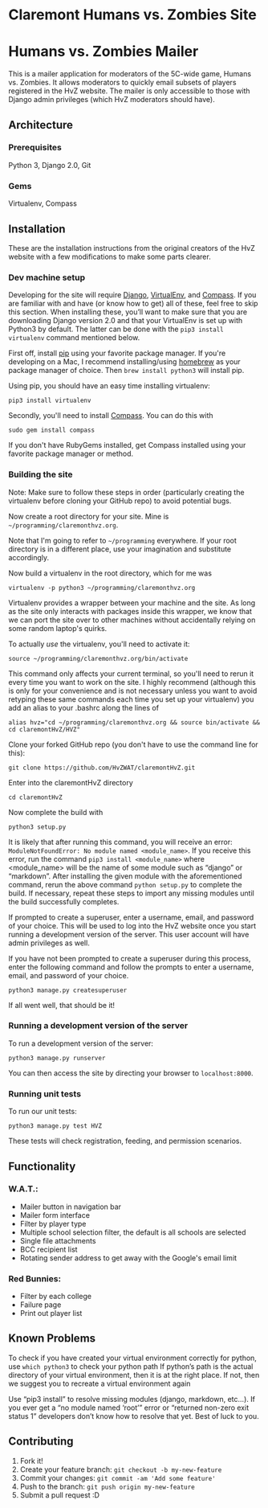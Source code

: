Claremont Humans vs. Zombies Site
====================================

# Humans vs. Zombies Mailer

This is a mailer application for moderators of the 5C-wide game, Humans vs. Zombies. It allows moderators to quickly email subsets of players registered in the HvZ website. The mailer is only accessible to those with Django admin privileges (which HvZ moderators should have). 

## Architecture
### Prerequisites
Python 3,
Django 2.0,
Git

### Gems
Virtualenv,
Compass

## Installation
These are the installation instructions from the original creators of the HvZ website with a few modifications to make some parts clearer. 

### Dev machine setup

Developing for the site will require [Django](http://www.djangoproject.com/), [VirtualEnv](http://pypi.python.org/pypi/virtualenv/),
and [Compass](http://rubygems.org/gems/compass). If you are familiar with and have (or know how to
get) all of these, feel free to skip this section. When installing these, you’ll want to make sure that you are downloading Django version 2.0 and that your VirtualEnv is set up with Python3 by default. The latter can be done with the `pip3 install virtualenv` command mentioned below.

First off, install [pip](http://www.pip-installer.org/) using your favorite package manager. If you're developing on a Mac, I recommend installing/using [homebrew](http://mxcl.github.io/homebrew/) as your package manager of choice. Then `brew install python3` will install pip.

Using pip, you should have an easy time installing virtualenv:

    pip3 install virtualenv

Secondly, you'll need to install [Compass](http://rubygems.org/gems/compass). You can do this with

    sudo gem install compass

If you don't have RubyGems installed, get Compass installed using your
favorite package manager or method.

### Building the site

Note: Make sure to follow these steps in order (particularly 
creating the virtualenv before cloning your GitHub repo) to avoid
potential bugs.

Now create a root directory for your site. Mine is
`~/programming/claremonthvz.org`.

Note that I'm going to refer to `~/programming` everywhere. If your
root directory is in a different place, use your imagination and
substitute accordingly.

Now build a virtualenv in the root directory, which for me was

    virtualenv -p python3 ~/programming/claremonthvz.org

Virtualenv provides a wrapper between your machine and the site. As
long as the site only interacts with packages inside this wrapper, we
know that we can port the site over to other machines without
accidentally relying on some random laptop's quirks.

To actually *use* the virtualenv, you'll need to activate it:

    source ~/programming/claremonthvz.org/bin/activate

This command only affects your current terminal, so you'll need to
rerun it every time you want to work on the site. I highly recommend (although
this is only for your convenience and is not necessary unless you want to avoid
retyping these same commands each time you set up your virtualenv)
you add an alias to your .bashrc along the lines of

    alias hvz="cd ~/programming/claremonthvz.org && source bin/activate && cd claremontHvZ/HVZ"

Clone your forked GitHub repo (you don't have to use the command line
for this):

    git clone https://github.com/HvZWAT/claremontHvZ.git

Enter into the claremontHvZ directory

    cd claremontHvZ

Now complete the build with

    python3 setup.py

It is likely that after running this command, you will receive an error: `ModuleNotFoundError: No module named <module_name>`. If you receive this error, run the command `pip3 install <module_name>` where <module_name> will be the name of some module such as “django” or “markdown”. After installing the given module with the aforementioned command, rerun the above command `python setup.py` to complete the build. If necessary, repeat these steps to import any missing modules until the build successfully completes.

If prompted to create a superuser, enter a username, email, 
and password of your choice. This will be used to log into the 
HvZ website once you start running a development version of
the server. This user account will have admin privileges as well. 

If you have not been prompted to create a superuser during this 
process, enter the following command and follow the prompts to 
enter a username, email, and password of your choice.

    python3 manage.py createsuperuser

If all went well, that should be it! 

### Running a development version of the server

To run a development version of the server:

    python3 manage.py runserver

You can then access the site by directing your browser to `localhost:8000`.

### Running unit tests

To run our unit tests:

    python3 manage.py test HVZ

These tests will check registration, feeding, and permission scenarios.

## Functionality
### W.A.T.:
* Mailer button in navigation bar
* Mailer form interface 
* Filter by player type
* Multiple school selection filter, the default is all schools are selected
* Single file attachments
* BCC recipient list
* Rotating sender address to get away with the Google's email limit

### Red Bunnies:
* Filter by each college
* Failure page
* Print out player list

## Known Problems
To check if you have created your virtual environment correctly for python, use `which python3` to check your python path
If python’s path is the actual directory of your virtual environment, then it is at the right place.
If not, then we suggest you to recreate a virtual environment again

Use “pip3 install” to resolve missing modules (django, markdown, etc…).
If you ever get a “no module named ‘root’” error or “returned non-zero exit status 1” developers don’t know how to resolve that yet. Best of luck to you.

## Contributing

1. Fork it!
2. Create your feature branch: `git checkout -b my-new-feature`
3. Commit your changes: `git commit -am 'Add some feature'`
4. Push to the branch: `git push origin my-new-feature`
5. Submit a pull request :D


